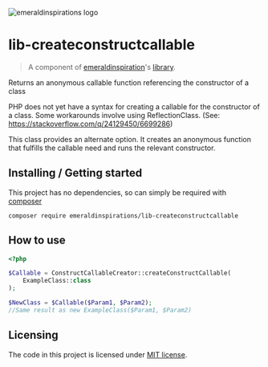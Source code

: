 ![emeraldinspirations logo](http://vps56132.vps.ovh.ca/logo.gitHub.png)
# lib-createconstructcallable
> A component of  [emeraldinspiration](https://github.com/emeraldinspirations)'s [library](https://github.com/emeraldinspirations/library).

Returns an anonymous callable function referencing the constructor of a class

PHP does not yet have a syntax for creating a callable for the constructor
of a class.  Some workarounds involve using ReflectionClass. (See:
https://stackoverflow.com/q/24129450/6699286)

This class provides an alternate option.  It creates an anonymous function that fulfills the callable need and runs the relevant constructor.

## Installing / Getting started

This project has no dependencies, so can simply be required with
[composer](https://getcomposer.org/)

```shell
composer require emeraldinspirations/lib-createconstructcallable
```

## How to use

```php
<?php

$Callable = ConstructCallableCreator::createConstructCallable(
    ExampleClass::class
);

$NewClass = $Callable($Param1, $Param2);
//Same result as new ExampleClass($Param1, $Param2)
```

## Licensing

The code in this project is licensed under [MIT license](LICENSE).
